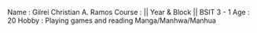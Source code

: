Name : Gilrei Christian A. Ramos
Course : || Year & Block || BSIT 3 - 1
Age : 20
Hobby : Playing games and reading Manga/Manhwa/Manhua